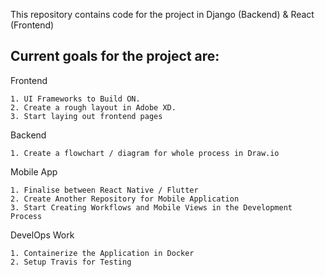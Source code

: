 This repository contains code for the project in Django (Backend) & React (Frontend)

## Current goals for the project are:

Frontend

    1. UI Frameworks to Build ON.
    2. Create a rough layout in Adobe XD.
    3. Start laying out frontend pages 

Backend

    1. Create a flowchart / diagram for whole process in Draw.io 

Mobile App

    1. Finalise between React Native / Flutter 
    2. Create Another Repository for Mobile Application 
    3. Start Creating Workflows and Mobile Views in the Development Process

DevelOps Work 

    1. Containerize the Application in Docker
    2. Setup Travis for Testing
   